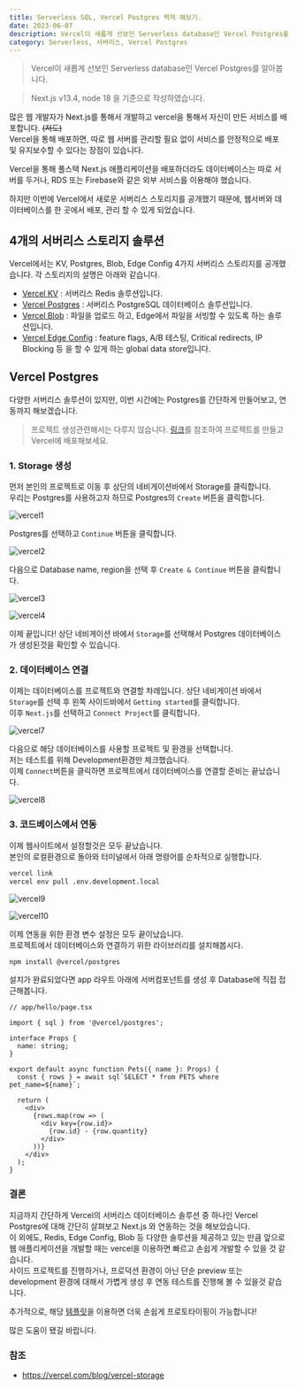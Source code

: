 ```yaml
---
title: Serverless SQL, Vercel Postgres 찍먹 해보기.
date: 2023-06-07
description: Vercel이 새롭게 선보인 Serverless database인 Vercel Postgres를 간단하게 알아봅니다.
category: Serverless, 서버리스, Vercel Postgres
---
```


> Vercel이 새롭게 선보인 Serverless database인 Vercel Postgres를 알아봅니다.

> Next.js v13.4, node 18 을 기준으로 작성하였습니다.

많은 웹 개발자가 Next.js를 통해서 개발하고 vercel을 통해서 자신이 만든 서비스를 배포합니다. ~~(저도)~~  
Vercel을 통해 배포하면, 따로 웹 서버를 관리할 필요 없이 서비스를 안정적으로 배포 및 유지보수할 수 있다는 장점이 있습니다.

Vercel을 통해 풀스택 Next.js 애플리케이션을 배포하더라도 데이터베이스는 따로 서버를 두거나, RDS 또는 Firebase와 같은 외부 서비스를 이용해야 했습니다.

하지만 이번에 Vercel에서 새로운 서버리스 스토리지를 공개했기 때문에, 웹서버와 데이터베이스를 한 곳에서 배포, 관리 할 수 있게 되었습니다.

## 4개의 서버리스 스토리지 솔루션

Vercel에서는 KV, Postgres, Blob, Edge Config 4가지 서버리스 스토리지를 공개했습니다. 각 스토리지의 설명은 아래와 같습니다.

- [Vercel KV](https://vercel.com/blog/vercel-storage#vercel-kv-a-durable-redis-database) : 서버리스 Redis 솔루션입니다.
- [Vercel Postgres](https://vercel.com/blog/vercel-storage#vercel-postgres-complex-data-made-easy) : 서버리스 PostgreSQL 데이터베이스 솔루션입니다.
- [Vercel Blob](https://vercel.com/blog/vercel-storage#vercel-blob-easy-file-storage-at-the-edge) : 파일을 업로드 하고, Edge에서 파일을 서빙할 수 있도록 하는 솔루션입니다.
- [Vercel Edge Config](https://vercel.com/docs/storage/edge-config) : feature flags, A/B 테스팅, Critical redirects, IP Blocking 등 을 할 수 있게 하는 global data store입니다.

## Vercel Postgres

다양한 서버리스 솔루션이 있지만, 이번 시간에는 Postgres를 간단하게 만들어보고, 연동까지 해보겠습니다.

> 프로젝트 생성관련해서는 다루지 않습니다. [링크](https://vercel.com/docs/concepts/projects/overview#creating-a-project)를 참조하여 프로젝트를 만들고 Vercel에 배포해보세요.

### 1. Storage 생성

먼저 본인의 프로젝트로 이동 후 상단의 네비게이션바에서 Storage를 클릭합니다.  
우리는 Postgres를 사용하고자 하므로 Postgres의 `Create` 버튼을 클릭합니다.

![vercel1](/posts/vercel-postgresql/vercel1.png)

Postgres를 선택하고 `Continue` 버튼을 클릭합니다.

![vercel2](/posts/vercel-postgresql/vercel2.png)

다음으로 Database name, region을 선택 후 `Create & Continue` 버튼을 클릭합니다.

![vercel3](/posts/vercel-postgresql/vercel3.png)

![vercel4](/posts/vercel-postgresql/vercel4.png)

이제 끝입니다! 상단 네비게이션 바에서 `Storage`를 선택해서 Postgres 데이터베이스가 생성된것을 확인할 수 있습니다.

### 2. 데이터베이스 연결

이제는 데이터베이스를 프로젝트와 연결할 차례입니다. 상단 네비게이션 바에서 `Storage`를 선택 후 왼쪽 사이드바에서 `Getting started`를 클릭합니다.  
이후 `Next.js`를 선택하고 `Connect Project`를 클릭합니다.

![vercel7](/posts/vercel-postgresql/vercel7.png)

다음으로 해당 데이터베이스를 사용할 프로젝트 및 환경을 선택합니다.  
저는 테스트를 위해 Development환경만 체크했습니다.  
이제 `Connect`버튼을 클릭하면 프로젝트에서 데이터베이스를 연결할 준비는 끝났습니다.

![vercel8](/posts/vercel-postgresql/vercel8.png)

### 3. 코드베이스에서 연동

이제 웹사이트에서 설정할것은 모두 끝났습니다.  
본인의 로컬환경으로 돌아와 터미널에서 아래 명령어를 순차적으로 실행합니다.

```bash
vercel link
vercel env pull .env.development.local
```

![vercel9](/posts/vercel-postgresql/vercel9.png)

![vercel10](/posts/vercel-postgresql/vercel10.png)

이제 연동을 위한 환경 변수 설정은 모두 끝이났습니다.  
프로젝트에서 데이터베이스와 연결하기 위한 라이브러리를 설치해봅시다.

```bash
npm install @vercel/postgres
```

설치가 완료되었다면 app 라우트 아래에 서버컴포넌트를 생성 후 Database에 직접 접근해봅니다.

```tsx
// app/hello/page.tsx

import { sql } from '@vercel/postgres';

interface Props {
  name: string;
}

export default async function Pets({ name }: Props) {
  const { rows } = await sql`SELECT * from PETS where pet_name=${name}`;

  return (
    <div>
      {rows.map(row => (
        <div key={row.id}>
          {row.id} - {row.quantity}
        </div>
      ))}
    </div>
  );
}
```

### 결론

지금까지 간단하게 Vercel의 서버리스 데이터베이스 솔루션 중 하나인 Vercel Postgres에 대해 간단히 살펴보고 Next.js 와 연동하는 것을 해보았습니다.  
이 외에도, Redis, Edge Config, Blob 등 다양한 솔루션을 제공하고 있는 만큼 앞으로 웹 애플리케이션을 개발할 때는 vercel을 이용하면 빠르고 손쉽게 개발할 수 있을 것 같습니다.  
사이드 프로젝트를 진행하거나, 프로덕션 환경이 아닌 단순 preview 또는 development 환경에 대해서 가볍게 생성 후 연동 테스트를 진행해 볼 수 있을것 같습니다.

추가적으로, 해당 [템플릿](https://vercel.com/templates/next.js/postgres-prisma)을 이용하면 더욱 손쉽게 프로토타이핑이 가능합니다!

많은 도움이 됐길 바랍니다.

### 참조

- https://vercel.com/blog/vercel-storage
